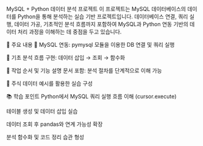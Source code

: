 MySQL + Python 데이터 분석 프로젝트
이 프로젝트는 MySQL 데이터베이스의 데이터를 Python을 통해 분석하는 실습 기반 프로젝트입니다. 데이터베이스 연결, 쿼리 실행, 데이터 가공, 기초적인 분석 흐름까지 포함하여 MySQL과 Python 연동 기반의 데이터 처리 과정을 이해하는 데 중점을 두고 있습니다.

📌 주요 내용
🐬 MySQL 연동: pymysql 모듈을 이용한 DB 연결 및 쿼리 실행

🧠 기초 분석 흐름 구현: 데이터 삽입 → 조회 → 함수화

🧾 작업 순서 및 기능 설명 문서 포함: 분석 절차를 단계적으로 이해 가능

📝 주식 데이터 예시를 활용한 실습 구성

📚 학습 포인트
Python에서 MySQL 쿼리 실행 흐름 이해 (cursor.execute)

테이블 생성 및 데이터 삽입 실습

데이터 조회 후 pandas와 연계 가능성 확장

분석 함수화 및 코드 정리 습관 형성


